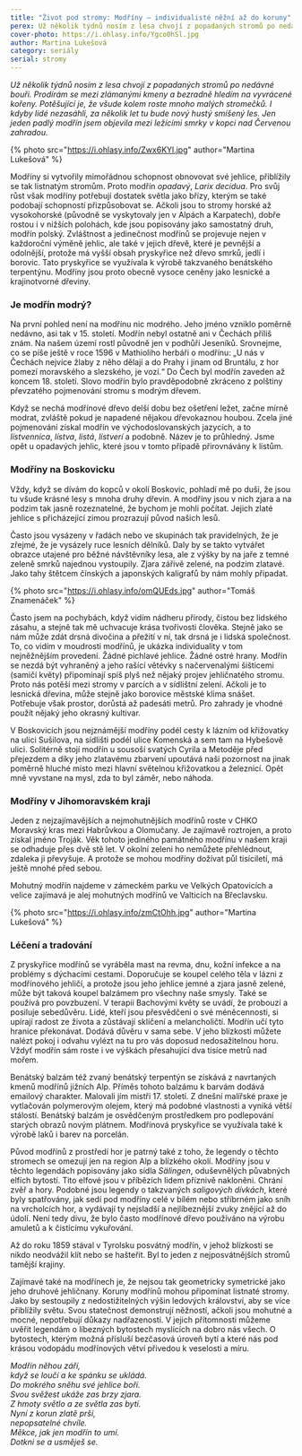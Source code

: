 ```yaml
---
title: "Život pod stromy: Modříny – individualisté něžní až do koruny"
perex: Už několik týdnů nosím z lesa chvojí z popadaných stromů po nedávné bouři. Prodírám se mezi zlámanými kmeny a bezradně hledím na vyvrácené kořeny. Potěšující je, že všude kolem roste mnoho malých stromečků.
cover-photo: https://i.ohlasy.info/Ygco0hSl.jpg
author: Martina Lukešová
category: seriály
serial: stromy
---
```


*Už několik týdnů nosím z lesa chvojí z popadaných stromů po nedávné bouři. Prodírám se mezi zlámanými kmeny a bezradně hledím na vyvrácené kořeny. Potěšující je, že všude kolem roste mnoho malých stromečků. I kdyby lidé nezasáhli, za několik let tu bude nový hustý smíšený les. Jen jeden padlý modřín jsem objevila mezi ležícími smrky v kopci nad Červenou zahradou.*

{% photo src="https://i.ohlasy.info/Zwx6KYl.jpg" author="Martina Lukešová" %}

Modříny si vytvořily mimořádnou schopnost obnovovat své jehlice, přiblížily se tak listnatým stromům. Proto modřín *opadavý*, *Larix decidua*. Pro svůj růst však modříny potřebují dostatek světla jako břízy, kterým se také podobají schopností přizpůsobovat se. Ačkoli jsou to stromy horské až vysokohorské (původně se vyskytovaly jen v Alpách a Karpatech), dobře rostou i v nižších polohách, kde jsou popisovány jako samostatný druh, modřín polský. Zvláštnost a jedinečnost modřínů se projevuje nejen v každoroční výměně jehlic, ale také v jejich dřevě, které je pevnější a odolnější, protože má vyšší obsah pryskyřice než dřevo smrků, jedlí i borovic. Tato pryskyřice se využívala k výrobě takzvaného benátského terpentýnu. Modříny jsou proto obecně vysoce ceněny jako lesnické a krajinotvorné dřeviny. 

### Je modřín modrý?

Na první pohled není na modřínu nic modrého. Jeho jméno vzniklo poměrně nedávno, asi tak v 15. století. Modřín nebyl ostatně ani v Čechách příliš znám. Na našem území rostl původně jen v podhůří Jeseníků. Srovnejme, co se píše ještě v roce 1596 v Mathioliho herbáři o modřínu: „U nás v Čechách nejvíce žlaby z něho dělají a do Prahy i jinam od Bruntálu, z hor pomezí moravského a slezského, je vozí.“ Do Čech byl modřín zaveden až koncem 18. století.  Slovo modřín bylo pravděpodobně zkráceno z polštiny převzatého pojmenování stromu s modrým dřevem.

Když se nechá modřínové dřevo delší dobu bez ošetření ležet, začne mírně modrat, zvláště pokud je napadené nějakou dřevokaznou houbou. Zcela jiné pojmenování získal modřín ve východoslovanských jazycích, a to *lístvennica*, *lístva*, *listá*, *lístverí* a podobně. Název je to průhledný. Jsme opět u opadavých jehlic, které jsou v tomto případě přirovnávány k listům.

### Modříny na Boskovicku

Vždy, když se dívám do kopců v okolí Boskovic, pohladí mě po duši, že jsou tu všude krásné lesy s mnoha druhy dřevin. A modříny jsou v nich zjara a na podzim tak jasně rozeznatelné, že bychom je mohli počítat. Jejich zlaté jehlice s přicházející zimou prozrazují původ našich lesů.

Často jsou vysázeny v řadách nebo ve skupinách tak pravidelných, že je zřejmé, že je vysázely ruce lesních dělníků. Daly by se takto vytvářet obrazce utajené pro běžné návštěvníky lesa, ale z výšky by na jaře z temné zeleně smrků najednou vystoupily. Zjara zářivě zelené, na podzim zlatavé. Jako tahy štětcem čínských a japonských kaligrafů by nám mohly připadat.

{% photo src="https://i.ohlasy.info/omQUEds.jpg" author="Tomáš Znamenáček" %}

Často jsem na pochybách, když vidím nádheru přírody, čistou bez lidského zásahu, a stejně tak mě uchvacuje krása tvořivosti člověka. Stejně jako se nám může zdát drsná divočina a přežití v ní, tak drsná je i lidská společnost. To, co vidím v moudrosti modřínů, je ukázka individuality v tom nejněžnějším provedení. Žádné pichlavé jehlice. Žádné ostré hrany. Modřín se nezdá být vyhraněný a jeho rašící větévky s načervenalými šišticemi (samičí květy) připomínají spíš plyš než nějaký projev jehličnatého stromu. Proto nás potěší mezi stromy v parcích a v sídlištní zelení. Ačkoli je to lesnická dřevina, může stejně jako borovice městské klima snášet. Potřebuje však prostor, dorůstá až padesáti metrů. Pro zahrady je vhodné použít nějaký jeho okrasný kultivar.

V Boskovicích jsou nejznámější modříny podél cesty k lázním od křižovatky na ulici Sušilova, na sídlišti podél ulice Komenská a sem tam na Hybešově ulici. Solitérně stojí modřín u sousoší svatých Cyrila a Metoděje před přejezdem a díky jeho zlatavému zbarvení upoutává naši pozornost na jinak poměrně hluché místo mezi hlavní světelnou křižovatkou a železnicí. Opět mně vyvstane na mysl, zda to byl záměr, nebo náhoda. 

### Modříny v Jihomoravském kraji

Jeden z nejzajímavějších a nejmohutnějších modřínů roste v CHKO Moravský kras mezi Habrůvkou a Olomučany. Je zajímavě roztrojen, a proto získal jméno Troják. Věk tohoto jediného památného modřínu v našem kraji se odhaduje přes dvě stě let. V okolní zeleni ho nemůžete přehlédnout, zdaleka ji převyšuje. A protože se mohou modříny dožívat půl tisíciletí, má ještě mnohé před sebou. 

Mohutný modřín najdeme v zámeckém parku ve Velkých Opatovicích a velice zajímavá je alej mohutných modřínů ve Valticích na Břeclavsku.

{% photo src="https://i.ohlasy.info/zmCtOhh.jpg" author="Martina Lukešová" %}

### Léčení a tradování

Z pryskyřice modřínů se vyráběla mast na revma, dnu, kožní infekce a na problémy s dýchacími cestami. Doporučuje se koupel celého těla v lázni z modřínového jehličí, a protože jsou jeho jehlice jemné a zjara jasně zelené, může být taková koupel balzámem pro všechny naše smysly. Také se používá pro povzbuzení. V terapii Bachovými květy se uvádí, že probouzí a posiluje sebedůvěru. Lidé, kteří jsou přesvědčeni o své méněcennosti, si upírají radost ze života a zůstávají sklíčení a melancholičtí. Modřín učí tyto hranice překonávat. Dodává důvěru v sama sebe. V jeho blízkosti můžete nalézt pokoj i odvahu vylézt na tu pro vás doposud nedosažitelnou horu. Vždyť modřín sám roste i ve výškách přesahující dva tisíce metrů nad mořem. 

Benátský balzám též zvaný benátský terpentýn se získává z navrtaných kmenů modřínů jižních Alp. Příměs tohoto balzámu k barvám dodává emailový charakter. Malovali jím mistři 17. století. Z dnešní malířské praxe je vytlačován polymerovým olejem, který má podobné vlastnosti a vyniká větší stálostí. Benátský balzám je osvědčeným prostředkem pro podlepování starých obrazů novým plátnem. Modřínová pryskyřice se využívala také k výrobě laků i barev na porcelán.

Původ modřínů z prostředí hor je patrný také z toho, že legendy o těchto stromech se omezují jen na region Alp a blízkého okolí. Modříny jsou v těchto legendách popisovány jako sídla *Sälingen*, oduševnělých půvabných elfích bytostí. Tito elfové jsou v příbězích lidem příznivě nakloněni. Chrání zvěř a hory. Podobné jsou legendy o takzvaných *saligových dívkách*, které byly spatřovány, jak sedí pod modříny celé v bílém nebo stříbrném jako sníh na vrcholcích hor, a vydávají ty nejsladší a nejlíbeznější zvuky znějící až do údolí. Není tedy divu, že bylo často modřínové dřevo používáno na výrobu amuletů a k čistícímu vykuřování. 

Až do roku 1859 stával v Tyrolsku posvátný modřín, v jehož blízkosti se nikdo neodvážil klít nebo se hašteřit. Byl to jeden z nejposvátnějších stromů tamější krajiny. 

Zajímavé také na modřínech je, že nejsou tak geometricky symetrické jako jeho druhové jehličnany. Koruny modřínů mohou připomínat listnaté stromy. Jako by sestoupily z nedostižitelných výšin ledových království, aby se více přiblížily světu. Svou statečnost demonstrují něžností, ačkoli jsou mohutné a mocné, nepotřebují důkazy nadřazenosti. V jejich přítomnosti můžeme uvěřit legendám o líbezných bytostech myslících na dobro nás všech. O bytostech, kterým možná přísluší bezčasová úroveň bytí a které nás pod krásou vodopádu modřínových větví přivedou k veselosti a míru. 

*Modřín něhou září,*  
*když se loučí a ke spánku se ukládá.*  
*Do mokrého sněhu své jehlice boří.*  
*Svou svěžest ukáže zas brzy zjara.*  
*Z hmoty světlo a ze světla zas bytí.*  
*Nyní z korun zlatě prší,*  
*nepopsatelné chvíle.*  
*Měkce, jak jen modřín to umí.*  
*Dotkni se a usměješ se.*
